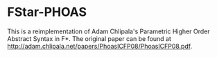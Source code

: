 # FStar-PHOAS

This is a reimplementation of Adam Chlipala's Parametric Higher Order Abstract Syntax in F*. The original paper can be found at http://adam.chlipala.net/papers/PhoasICFP08/PhoasICFP08.pdf.
